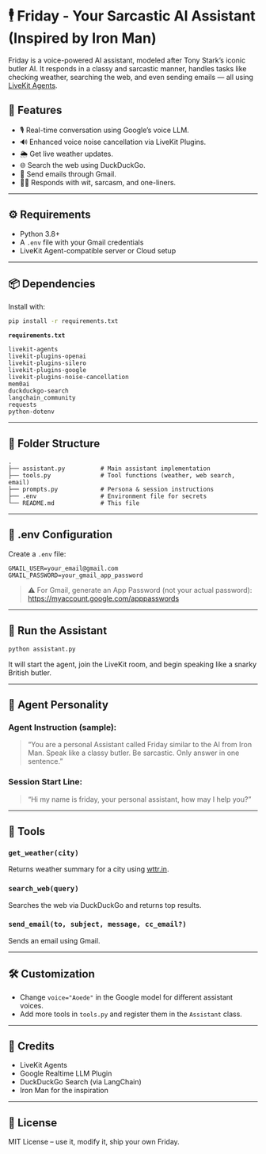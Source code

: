 
# 🕴️ Friday - Your Sarcastic AI Assistant (Inspired by Iron Man)

Friday is a voice-powered AI assistant, modeled after Tony Stark’s iconic butler AI. It responds in a classy and sarcastic manner, handles tasks like checking weather, searching the web, and even sending emails — all using [LiveKit Agents](https://github.com/livekit/livekit-agents).

## 🧠 Features

- 🎙 Real-time conversation using Google’s voice LLM.
- 🔊 Enhanced voice noise cancellation via LiveKit Plugins.
- 🌦 Get live weather updates.
- 🌐 Search the web using DuckDuckGo.
- 📧 Send emails through Gmail.
- 🧑‍🎩 Responds with wit, sarcasm, and one-liners.

---

## ⚙️ Requirements

- Python 3.8+
- A `.env` file with your Gmail credentials
- LiveKit Agent-compatible server or Cloud setup

---

## 📦 Dependencies

Install with:

```bash
pip install -r requirements.txt
```

**`requirements.txt`**
```text
livekit-agents
livekit-plugins-openai
livekit-plugins-silero
livekit-plugins-google
livekit-plugins-noise-cancellation
mem0ai
duckduckgo-search
langchain_community
requests
python-dotenv
```

---

## 📁 Folder Structure

```
.
├── assistant.py          # Main assistant implementation
├── tools.py              # Tool functions (weather, web search, email)
├── prompts.py            # Persona & session instructions
├── .env                  # Environment file for secrets
└── README.md             # This file
```

---

## 🧾 .env Configuration

Create a `.env` file:

```env
GMAIL_USER=your_email@gmail.com
GMAIL_PASSWORD=your_gmail_app_password
```

> ⚠️ For Gmail, generate an App Password (not your actual password): https://myaccount.google.com/apppasswords

---

## 🚀 Run the Assistant

```bash
python assistant.py
```

It will start the agent, join the LiveKit room, and begin speaking like a snarky British butler.

---

## 🧠 Agent Personality

### Agent Instruction (sample):

> “You are a personal Assistant called Friday similar to the AI from Iron Man. Speak like a classy butler. Be sarcastic. Only answer in one sentence.”

### Session Start Line:

> “Hi my name is friday, your personal assistant, how may I help you?”

---

## 🔧 Tools

### `get_weather(city)`
Returns weather summary for a city using [wttr.in](https://wttr.in).

### `search_web(query)`
Searches the web via DuckDuckGo and returns top results.

### `send_email(to, subject, message, cc_email?)`
Sends an email using Gmail.

---

## 🛠 Customization

- Change `voice="Aoede"` in the Google model for different assistant voices.
- Add more tools in `tools.py` and register them in the `Assistant` class.

---

## 🙏 Credits

- LiveKit Agents
- Google Realtime LLM Plugin
- DuckDuckGo Search (via LangChain)
- Iron Man for the inspiration

---

## 📜 License

MIT License – use it, modify it, ship your own Friday.
